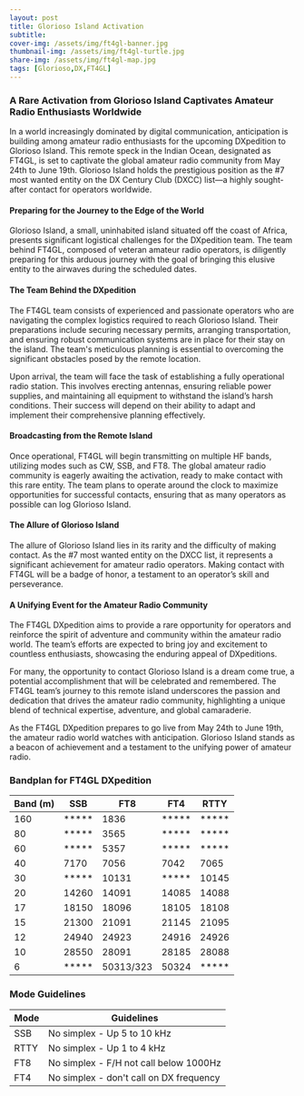 ```yaml
---
layout: post
title: Glorioso Island Activation
subtitle:
cover-img: /assets/img/ft4gl-banner.jpg
thumbnail-img: /assets/img/ft4gl-turtle.jpg
share-img: /assets/img/ft4gl-map.jpg
tags: [Glorioso,DX,FT4GL]
---
```

### A Rare Activation from Glorioso Island Captivates Amateur Radio Enthusiasts Worldwide

In a world increasingly dominated by digital communication, anticipation is building among amateur radio enthusiasts for the upcoming DXpedition to Glorioso Island. This remote speck in the Indian Ocean, designated as FT4GL, is set to captivate the global amateur radio community from May 24th to June 19th. Glorioso Island holds the prestigious position as the #7 most wanted entity on the DX Century Club (DXCC) list—a highly sought-after contact for operators worldwide.

#### Preparing for the Journey to the Edge of the World

Glorioso Island, a small, uninhabited island situated off the coast of Africa, presents significant logistical challenges for the DXpedition team. The team behind FT4GL, composed of veteran amateur radio operators, is diligently preparing for this arduous journey with the goal of bringing this elusive entity to the airwaves during the scheduled dates.

#### The Team Behind the DXpedition

The FT4GL team consists of experienced and passionate operators who are navigating the complex logistics required to reach Glorioso Island. Their preparations include securing necessary permits, arranging transportation, and ensuring robust communication systems are in place for their stay on the island. The team's meticulous planning is essential to overcoming the significant obstacles posed by the remote location.

Upon arrival, the team will face the task of establishing a fully operational radio station. This involves erecting antennas, ensuring reliable power supplies, and maintaining all equipment to withstand the island’s harsh conditions. Their success will depend on their ability to adapt and implement their comprehensive planning effectively.

#### Broadcasting from the Remote Island

Once operational, FT4GL will begin transmitting on multiple HF bands, utilizing modes such as CW, SSB, and FT8. The global amateur radio community is eagerly awaiting the activation, ready to make contact with this rare entity. The team plans to operate around the clock to maximize opportunities for successful contacts, ensuring that as many operators as possible can log Glorioso Island.

#### The Allure of Glorioso Island

The allure of Glorioso Island lies in its rarity and the difficulty of making contact. As the #7 most wanted entity on the DXCC list, it represents a significant achievement for amateur radio operators. Making contact with FT4GL will be a badge of honor, a testament to an operator’s skill and perseverance.

#### A Unifying Event for the Amateur Radio Community

The FT4GL DXpedition aims to provide a rare opportunity for operators and reinforce the spirit of adventure and community within the amateur radio world. The team’s efforts are expected to bring joy and excitement to countless enthusiasts, showcasing the enduring appeal of DXpeditions.

For many, the opportunity to contact Glorioso Island is a dream come true, a potential accomplishment that will be celebrated and remembered. The FT4GL team’s journey to this remote island underscores the passion and dedication that drives the amateur radio community, highlighting a unique blend of technical expertise, adventure, and global camaraderie.

As the FT4GL DXpedition prepares to go live from May 24th to June 19th, the amateur radio world watches with anticipation. Glorioso Island stands as a beacon of achievement and a testament to the unifying power of amateur radio.

### Bandplan for FT4GL DXpedition

| Band (m) | SSB   | FT8   | FT4   | RTTY  |
|----------|-------|-------|-------|-------|
| 160      | ***** | 1836  | ***** | ***** |
| 80       | ***** | 3565  | ***** | ***** |
| 60       | ***** | 5357  | ***** | ***** |
| 40       | 7170  | 7056  | 7042  | 7065  |
| 30       | ***** | 10131 | ***** | 10145 |
| 20       | 14260 | 14091 | 14085 | 14088 |
| 17       | 18150 | 18096 | 18105 | 18108 |
| 15       | 21300 | 21091 | 21145 | 21095 |
| 12       | 24940 | 24923 | 24916 | 24926 |
| 10       | 28550 | 28091 | 28185 | 28088 |
| 6        | ***** | 50313/323 | 50324 | ***** |

### Mode Guidelines

| Mode | Guidelines |
|------|------------|
| SSB  | No simplex - Up 5 to 10 kHz |
| RTTY | No simplex - Up 1 to 4 kHz |
| FT8  | No simplex - F/H not call below 1000Hz |
| FT4  | No simplex - don't call on DX frequency |